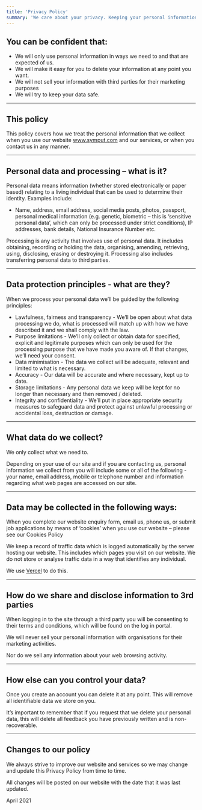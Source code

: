 ```yaml
---
title: 'Privacy Policy'
summary: 'We care about your privacy. Keeping your personal information safe matters to us. We take data protection seriously because we respect the trust that you place in us to use your personal information appropriately and responsibly.'
---
```


## You can be confident that:

- We will only use personal information in ways we need to and that are expected of us.
- We will make it easy for you to delete your information at any point you want.
- We will not sell your information with third parties for their marketing purposes
- We will try to keep your data safe.

---

## This policy

This policy covers how we treat the personal information that we collect when you use our website www.symput.com and our services, or when you contact us in any manner.

---

## Personal data and processing – what is it?

Personal data means information (whether stored electronically or paper based) relating to a living individual that can be used to determine their identity. Examples include:

- Name, address, email address, social media posts, photos, passport, personal medical information (e.g. genetic, biometric – this is ‘sensitive personal data’, which can only be processed under strict conditions), IP addresses, bank details, National Insurance Number etc.

Processing is any activity that involves use of personal data. It includes obtaining, recording or holding the data, organising, amending, retrieving, using, disclosing, erasing or destroying it. Processing also includes transferring personal data to third parties.

---

## Data protection principles - what are they?

When we process your personal data we’ll be guided by the following principles:

- Lawfulness, fairness and transparency - We’ll be open about what data processing we do, what is processed will match up with how we have described it and we shall comply with the law.
- Purpose limitations - We’ll only collect or obtain data for specified, explicit and legitimate purposes which can only be used for the processing purpose that we have made you aware of. If that changes, we’ll need your consent.
- Data minimisation - The data we collect will be adequate, relevant and limited to what is necessary.
- Accuracy - Our data will be accurate and where necessary, kept up to date.
- Storage limitations - Any personal data we keep will be kept for no longer than necessary and then removed / deleted.
- Integrity and confidentiality - We’ll put in place appropriate security measures to safeguard data and protect against unlawful processing or accidental loss, destruction or damage.

---

## What data do we collect?

We only collect what we need to.

Depending on your use of our site and if you are contacting us, personal information we collect from you will include some or all of the following - your name, email address, mobile or telephone number and information regarding what web pages are accessed on our site.

---

## Data may be collected in the following ways:

When you complete our website enquiry form, email us, phone us, or submit job applications
by means of ‘cookies’ when you use our website – please see our Cookies Policy

We keep a record of traffic data which is logged automatically by the server hosting our website. This includes which pages you visit on our website. We do not store or analyse traffic data in a way that identifies any individual.

We use [Vercel](https://vercel.com/) to do this.

---

## How do we share and disclose information to 3rd parties

When logging in to the site through a third party you will be consenting to their terms and conditions, which will be found on the log in portal.

We will never sell your personal information with organisations for their marketing activities.

Nor do we sell any information about your web browsing activity.

---

## How else can you control your data?

Once you create an account you can delete it at any point. This will remove all identifiable data we store on you.

It’s important to remember that if you request that we delete your personal data, this will delete all feedback you have previously written and is non-recoverable.

---

## Changes to our policy

We always strive to improve our website and services so we may change and update this Privacy Policy from time to time.

All changes will be posted on our website with the date that it was last updated.

April 2021
